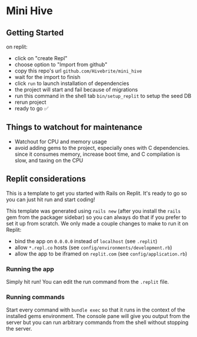 # Mini Hive

## Getting Started
on replit:
- click on "create Repl"
- choose option to "Import from github"
- copy this repo's url `github.com/Hivebrite/mini_hive`
- wait for the import to finish
- click `run` to launch installation of dependencies
- the project will start and fail because of migrations
- run this command in the shell tab `bin/setup_replit` to setup the seed DB
- rerun project
- ready to go ✅

## Things to watchout for maintenance
- Watchout for CPU and memory usage
- avoid adding gems to the project, especially ones with C dependencies. since it consumes memory, increase boot time, and C compilation is slow, and taxing on the CPU

## Replit considerations

This is a template to get you started with Rails on Replit. It's ready to go so you can just hit run and start coding!

This template was generated using `rails new` (after you install the `rails` gem from the packager sidebar) so you can always do that if you prefer to set it up from scratch. We only made a couple changes to make to run it on Replit:

- bind the app on `0.0.0.0` instead of `localhost` (see `.replit`)
- allow `*.repl.co` hosts (see `config/environments/development.rb`)
- allow the app to be iframed on `replit.com` (see `config/application.rb`)

### Running the app

Simply hit run! You can edit the run command from the `.replit` file.

### Running commands

Start every command with `bundle exec` so that it runs in the context of the installed gems environment. The console pane will give you output from the server but you can run arbitrary commands from the shell without stopping the server.
